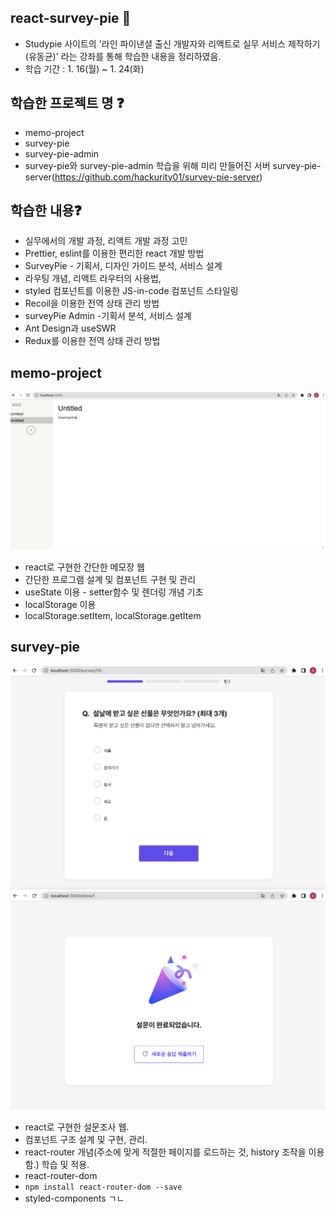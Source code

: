 ## react-survey-pie 🙌 
- Studypie 사이트의 '라인 파이낸셜 출신 개발자와 리액트로 실무 서비스 제작하기(유동균)' 라는 강좌를 통해 학습한 내용을 정리하였음.
- 학습 기간 : 1. 16(월) ~ 1. 24(화)

## 학습한 프로젝트 명 ❓
- memo-project
- survey-pie
- survey-pie-admin
- survey-pie와 survey-pie-admin 학습을 위해 미리 만들어진 서버 survey-pie-server(https://github.com/hackurity01/survey-pie-server)

## 학습한 내용❓
- 실무에서의 개발 과정, 리액트 개발 과정 고민
- Prettier, eslint를 이용한 편리한 react 개발 방법
- SurveyPie - 기획서, 디자인 가이드 분석, 서비스 설계
- 라우팅 개념, 리액트 라우터의 사용법,
- styled 컴포넌트를 이용한 JS-in-code 컴포넌트 스타일링
- Recoil을 이용한 전역 상태 관리 방법
- surveyPie Admin -기획서 분석, 서비스 설계
- Ant Design과 useSWR
- Redux를 이용한 전역 상태 관리 방법

## memo-project
![memo-project](/assets/memo-project.png)
- react로 구현한 간단한 메모장 웹
- 간단한 프로그램 설계 및 컴포넌트 구현 및 관리
- useState 이용 - setter함수 및 렌더링 개념 기초
- localStorage 이용
- localStorage.setItem, localStorage.getItem

## survey-pie
![survey-pie_1](/assets/survey-pie_1.png)
![survey-pie_2](/assets/survey-pie_2.png)
- react로 구현한 설문조사 웹.
- 컴포넌트 구조 설계 및 구현, 관리.
- react-router 개념(주소에 맞게 적절한 페이지를 로드하는 것, history 조작을 이용함.) 학습 및 적용.
- react-router-dom
- `npm install react-router-dom --save`<br>
- styled-components ㄱㄴ
